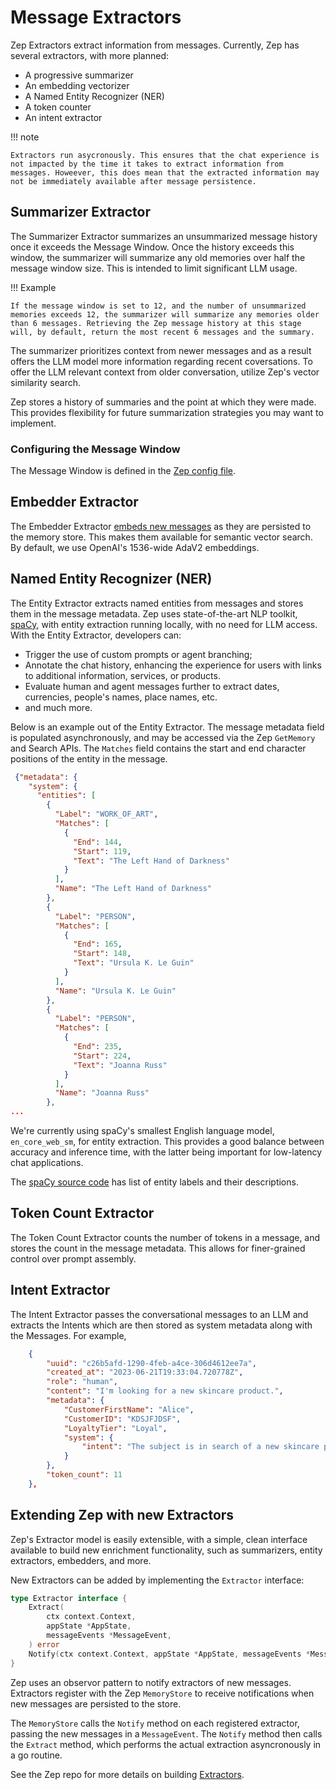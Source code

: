 # Message Extractors

Zep Extractors extract information from messages. Currently, Zep has several extractors, with more planned:

- A progressive summarizer
- An embedding vectorizer
- A Named Entity Recognizer (NER)
- A token counter
- An intent extractor

!!! note

    Extractors run asycronously. This ensures that the chat experience is not impacted by the time it takes to extract information from messages. Howeever, this does mean that the extracted information may not be immediately available after message persistence.

## Summarizer Extractor

The Summarizer Extractor summarizes an unsummarized message history once it exceeds the Message Window. Once the history exceeds this window, the summarizer will summarize any old memories over half the message window size. This is intended to limit significant LLM usage.

!!! Example

    If the message window is set to 12, and the number of unsummarized memories exceeds 12, the summarizer will summarize any memories older than 6 messages. Retrieving the Zep message history at this stage will, by default, return the most recent 6 messages and the summary.

The summarizer prioritizes context from newer messages and as a result offers the LLM model more information regarding recent coversations. To offer the LLM relevant context from older conversation, utilize Zep's vector similarity search.

Zep stores a history of summaries and the point at which they were made. This provides flexibility for future summarization strategies you may want to implement.

### Configuring the Message Window

The Message Window is defined in the [Zep config file](../deployment/config.md).

## Embedder Extractor

The Embedder Extractor [embeds new messages](../deployment/embeddings.md) as they are persisted to the memory store. This makes them available for semantic vector search. By default, we use OpenAI's 1536-wide AdaV2 embeddings.

## Named Entity Recognizer (NER)

The Entity Extractor extracts named entities from messages and stores them in the message metadata. Zep uses state-of-the-art NLP toolkit, [spaCy](https://spacy.io/), with entity extraction running locally, with no need for LLM access. With the Entity Extractor, developers can:

- Trigger the use of custom prompts or agent branching;
- Annotate the chat history, enhancing the experience for users with links to additional information, services, or products.
- Evaluate human and agent messages further to extract dates, currencies, people's names, place names, etc.
- and much more.

Below is an example out of the Entity Extractor. The message metadata field is populated asynchronously, and may be accessed via the Zep `GetMemory` and Search APIs. The `Matches` field contains the start and end character positions of the entity in the message.

```json
 {"metadata": {
    "system": {
      "entities": [
        {
          "Label": "WORK_OF_ART",
          "Matches": [
            {
              "End": 144,
              "Start": 119,
              "Text": "The Left Hand of Darkness"
            }
          ],
          "Name": "The Left Hand of Darkness"
        },
        {
          "Label": "PERSON",
          "Matches": [
            {
              "End": 165,
              "Start": 148,
              "Text": "Ursula K. Le Guin"
            }
          ],
          "Name": "Ursula K. Le Guin"
        },
        {
          "Label": "PERSON",
          "Matches": [
            {
              "End": 235,
              "Start": 224,
              "Text": "Joanna Russ"
            }
          ],
          "Name": "Joanna Russ"
        },
...
```

We're currently using spaCy's smallest English language model, `en_core_web_sm`, for entity extraction. This provides a good balance between accuracy and inference time, with the latter being important for low-latency chat applications. 

The [spaCy source code](https://github.com/explosion/spaCy/blob/9b7a59c325c85f49f8e978c9d9b8b29b42e577cb/spacy/glossary.py#L328) has list of entity labels and their descriptions.

## Token Count Extractor

The Token Count Extractor counts the number of tokens in a message, and stores the count in the message metadata. This allows for finer-grained control over prompt assembly.

## Intent Extractor

The Intent Extractor passes the conversational messages to an LLM and extracts the Intents which are then stored as system metadata along with the Messages. For example,

```json
    {
        "uuid": "c26b5afd-1290-4feb-a4ce-306d4612ee7a",
        "created_at": "2023-06-21T19:33:04.720778Z",
        "role": "human",
        "content": "I'm looking for a new skincare product.",
        "metadata": {
            "CustomerFirstName": "Alice",
            "CustomerID": "KDSJFJDSF",
            "LoyaltyTier": "Loyal",
            "system": {
                "intent": "The subject is in search of a new skincare product."
            }
        },
        "token_count": 11
    },
```

## Extending Zep with new Extractors

Zep's Extractor model is easily extensible, with a simple, clean interface available to build new enrichment functionality, such as summarizers, entity extractors, embedders, and more.

New Extractors can be added by implementing the `Extractor` interface:

```go
type Extractor interface {
	Extract(
		ctx context.Context,
		appState *AppState,
		messageEvents *MessageEvent,
	) error
	Notify(ctx context.Context, appState *AppState, messageEvents *MessageEvent) error
}
```

Zep uses an observor pattern to notify extractors of new messages. Extractors register with the Zep `MemoryStore` to receive notifications when new messages are persisted to the store.

The `MemoryStore` calls the `Notify` method on each registered extractor, passing the new messages in a `MessageEvent`. The `Notify` method then calls the `Extract` method, which performs the actual extraction asyncronously in a go routine.

See the Zep repo for more details on building [Extractors](https://github.com/getzep/zep/tree/main/pkg/extractors).
